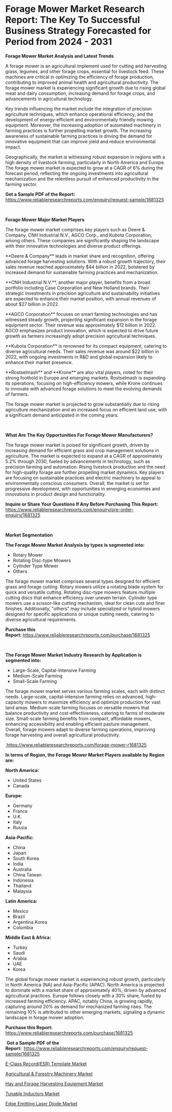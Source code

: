 <p><h1>Forage Mower Market Research Report: The Key To Successful Business Strategy Forecasted for Period from 2024 - 2031</h1></p><p><strong>Forage Mower Market Analysis and Latest Trends</strong></p>
<p><p>A forage mower is an agricultural implement used for cutting and harvesting grass, legumes, and other forage crops, essential for livestock feed. These machines are critical in optimizing the efficiency of forage production, contributing to improved animal health and agricultural productivity. The forage mower market is experiencing significant growth due to rising global meat and dairy consumption, increasing demand for forage crops, and advancements in agricultural technology.</p><p>Key trends influencing the market include the integration of precision agriculture techniques, which enhance operational efficiency, and the development of energy-efficient and environmentally friendly mowing equipment. Moreover, the increasing adoption of automated machinery in farming practices is further propelling market growth. The increasing awareness of sustainable farming practices is driving the demand for innovative equipment that can improve yield and reduce environmental impact.</p><p>Geographically, the market is witnessing robust expansion in regions with a high density of livestock farming, particularly in North America and Europe. The forage mower market is expected to grow at a CAGR of 6% during the forecast period, reflecting the ongoing investments into agricultural mechanization and the relentless pursuit of enhanced productivity in the farming sector.</p></p>
<p><strong>Get a Sample PDF of the Report:&nbsp;</strong> <a href="https://www.reliableresearchreports.com/enquiry/request-sample/1681325?utm_campaign=120&utm_medium=2&utm_source=Github&utm_content=ia&utm_term=04102024&utm_id=forage-mower">https://www.reliableresearchreports.com/enquiry/request-sample/1681325</a></p>
<p>&nbsp;</p>
<p><strong>Forage Mower Major Market Players</strong></p>
<p><p>The forage mower market comprises key players such as Deere & Company, CNH Industrial N.V., AGCO Corp., and Kubota Corporation, among others. These companies are significantly shaping the landscape with their innovative technologies and diverse product offerings.</p><p>**Deere & Company** leads in market share and recognition, offering advanced forage harvesting solutions. With a robust growth trajectory, their sales revenue reached approximately $44 billion in 2022, bolstered by increased demand for sustainable farming practices and mechanization.</p><p>**CNH Industrial N.V.**, another major player, benefits from a broad portfolio including Case Corporation and New Holland brands. Their strategic investments in precision agriculture and sustainability initiatives are expected to enhance their market position, with annual revenues of about $27 billion in 2022.</p><p>**AGCO Corporation** focuses on smart farming technologies and has witnessed steady growth, projecting significant expansion in the forage equipment sector. Their revenue was approximately $12 billion in 2022. AGCO emphasizes product innovation, which is expected to drive future growth as farmers increasingly adopt precision agricultural techniques.</p><p>**Kubota Corporation** is renowned for its compact equipment, catering to diverse agricultural needs. Their sales revenue was around $22 billion in 2022, with ongoing investments in R&D and global expansion likely to enhance their market presence.</p><p>**Rostselmash** and **Krone** are also vital players, noted for their strong foothold in Europe and emerging markets. Rostselmash is expanding its operations, focusing on high-efficiency mowers, while Krone continues to innovate with advanced forage solutions to meet the evolving demands of farmers.</p><p>The forage mower market is projected to grow substantially due to rising agriculture mechanization and an increased focus on efficient land use, with a significant demand anticipated in the coming years.</p></p>
<p>&nbsp;</p>
<p><strong>What Are The Key Opportunities For Forage Mower Manufacturers?</strong></p>
<p><p>The forage mower market is poised for significant growth, driven by increasing demand for efficient grass and crop management solutions in agriculture. The market is expected to expand at a CAGR of approximately 5.2% through 2030, fueled by advancements in technology, such as precision farming and automation. Rising livestock production and the need for high-quality forage are further propelling market dynamics. Key players are focusing on sustainable practices and electric machinery to appeal to environmentally conscious consumers. Overall, the market is set for progressive development, with opportunities in emerging economies and innovations in product design and functionality.</p></p>
<p><strong>Inquire or Share Your Questions If Any Before Purchasing This Report:</strong> <a href="https://www.reliableresearchreports.com/enquiry/pre-order-enquiry/1681325?utm_campaign=120&utm_medium=2&utm_source=Github&utm_content=ia&utm_term=04102024&utm_id=forage-mower">https://www.reliableresearchreports.com/enquiry/pre-order-enquiry/1681325</a></p>
<p>&nbsp;</p>
<p><strong>Market Segmentation</strong></p>
<p><strong>The Forage Mower Market Analysis by types is segmented into:</strong></p>
<p><ul><li>Rotary Mower</li><li>Rotating Disc-type Mowers</li><li>Cylinder Type Mower</li><li>Others</li></ul></p>
<p><p>The forage mower market comprises several types designed for efficient grass and forage cutting. Rotary mowers utilize a rotating blade system for quick and versatile cutting. Rotating disc-type mowers feature multiple cutting discs that enhance efficiency over uneven terrain. Cylinder type mowers use a scissor-like cutting mechanism, ideal for clean cuts and finer finishes. Additionally, "others" may include specialized or hybrid mowers designed for specific applications or unique cutting needs, catering to diverse agricultural requirements.</p></p>
<p><strong>Purchase this Report:&nbsp;</strong><a href="https://www.reliableresearchreports.com/purchase/1681325?utm_campaign=120&utm_medium=2&utm_source=Github&utm_content=ia&utm_term=04102024&utm_id=forage-mower">https://www.reliableresearchreports.com/purchase/1681325</a></p>
<p>&nbsp;</p>
<p><strong>The Forage Mower Market Industry Research by Application is segmented into:</strong></p>
<p><ul><li>Large-Scale, Capital-Intensive Farming</li><li>Medium-Scale Farming</li><li>Small-Scale Farming</li></ul></p>
<p><p>The forage mower market serves various farming scales, each with distinct needs. Large-scale, capital-intensive farming relies on advanced, high-capacity mowers to maximize efficiency and optimize production for vast land areas. Medium-scale farming focuses on versatile mowers that balance productivity and cost-effectiveness, catering to farms of moderate size. Small-scale farming benefits from compact, affordable mowers, enhancing accessibility and enabling efficient pasture management. Overall, forage mowers adapt to diverse farming operations, improving forage harvesting and overall agricultural productivity.</p></p>
<p><a href="https://www.reliableresearchreports.com/forage-mower-r1681325?utm_campaign=120&utm_medium=2&utm_source=Github&utm_content=ia&utm_term=04102024&utm_id=forage-mower">&nbsp;https://www.reliableresearchreports.com/forage-mower-r1681325</a></p>
<p><strong>In terms of Region, the Forage Mower Market Players available by Region are:</strong></p>
<p>
    <p> <strong> North America: </strong>
        <ul>
            <li>United States</li>
            <li>Canada</li>
        </ul>
        </p> 
    <p> <strong> Europe: </strong>
        <ul>
            <li>Germany</li>
            <li>France</li>
            <li>U.K.</li>
            <li>Italy</li>
            <li>Russia</li>
        </ul>
        </p> 
    <p> <strong> Asia-Pacific: </strong>
        <ul>
            <li>China</li>
            <li>Japan</li>
            <li>South Korea</li>
            <li>India</li>
            <li>Australia</li>
            <li>China Taiwan</li>
            <li>Indonesia</li>
            <li>Thailand</li>
            <li>Malaysia</li>
        </ul>
        </p> 
    <p> <strong> Latin America: </strong>
        <ul>
            <li>Mexico</li>
            <li>Brazil</li>
            <li>Argentina Korea</li>
            <li>Colombia</li>
        </ul>
        </p> 
    <p> <strong> Middle East & Africa: </strong>
        <ul>
            <li>Turkey</li>
            <li>Saudi</li>
            <li>Arabia</li>
            <li>UAE</li>
            <li>Korea</li>
        </ul>
    </p>
    </p>
<p><p>The global forage mower market is experiencing robust growth, particularly in North America (NA) and Asia-Pacific (APAC). North America is projected to dominate with a market share of approximately 40%, driven by advanced agricultural practices. Europe follows closely with a 30% share, fueled by increased farming efficiency. APAC, notably China, is growing rapidly, capturing around 20% as demand for mechanized farming rises. The remaining 10% is attributed to other emerging markets, signaling a dynamic landscape in forage mower adoption.</p></p>
<p><strong>Purchase this Report: </strong><a href="https://www.reliableresearchreports.com/purchase/1681325?utm_campaign=120&utm_medium=2&utm_source=Github&utm_content=ia&utm_term=04102024&utm_id=forage-mower">https://www.reliableresearchreports.com/purchase/1681325</a></p>
<p>&nbsp;<strong>Get a Sample PDF of the Report:&nbsp;&nbsp;</strong><a href="https://www.reliableresearchreports.com/enquiry/request-sample/1681325?utm_campaign=120&utm_medium=2&utm_source=Github&utm_content=ia&utm_term=04102024&utm_id=forage-mower">https://www.reliableresearchreports.com/enquiry/request-sample/1681325</a></p>
<p><strong></strong></p>
<p><p><a href="https://issuu.com/reportprime-2/docs/e-class-recordesr-template-market-s_15b1dc0476d9d9?utm_campaign=120&utm_medium=2&utm_source=Github&utm_content=ia&utm_term=04102024&utm_id=forage-mower">E-Class Record(ESR) Template Market</a></p><p><a href="https://github.com/DianaWilson796/Market-Research-Report-List-1/blob/main/agricultural-forestry-machinery-market.md?utm_campaign=120&utm_medium=2&utm_source=Github&utm_content=ia&utm_term=04102024&utm_id=forage-mower">Agricultural & Forestry Machinery Market</a></p><p><a href="https://github.com/SamiaHussain82/Market-Research-Report-List-1/blob/main/hay-and-forage-harvesting-equipment-market.md?utm_campaign=120&utm_medium=2&utm_source=Github&utm_content=ia&utm_term=04102024&utm_id=forage-mower">Hay and Forage Harvesting Equipment Market</a></p><p><a href="https://www.linkedin.com/pulse/decoding-tunable-inductors-market-signals-growth-algorithms-z1tje?utm_campaign=120&utm_medium=2&utm_source=Github&utm_content=ia&utm_term=04102024&utm_id=forage-mower">Tunable Inductors Market</a></p><p><a href="https://www.linkedin.com/pulse/edge-emitting-laser-diode-market-transformation-comparative-vexre?utm_campaign=120&utm_medium=2&utm_source=Github&utm_content=ia&utm_term=04102024&utm_id=forage-mower">Edge Emitting Laser Diode Market</a></p></p>